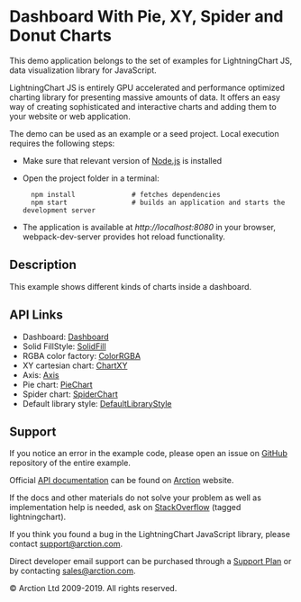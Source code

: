 # Dashboard With Pie, XY, Spider and Donut Charts

This demo application belongs to the set of examples for LightningChart JS, data visualization library for JavaScript.

LightningChart JS is entirely GPU accelerated and performance optimized charting library for presenting massive amounts of data. It offers an easy way of creating sophisticated and interactive charts and adding them to your website or web application.

The demo can be used as an example or a seed project. Local execution requires the following steps:

- Make sure that relevant version of [Node.js](https://nodejs.org/en/download/) is installed
- Open the project folder in a terminal:

        npm install              # fetches dependencies
        npm start                # builds an application and starts the development server

- The application is available at *http://localhost:8080* in your browser, webpack-dev-server provides hot reload functionality.


## Description

This example shows different kinds of charts inside a dashboard.


## API Links

* Dashboard: [Dashboard]
* Solid FillStyle: [SolidFill]
* RGBA color factory: [ColorRGBA]
* XY cartesian chart: [ChartXY]
* Axis: [Axis]
* Pie chart: [PieChart]
* Spider chart: [SpiderChart]
* Default library style: [DefaultLibraryStyle]


## Support

If you notice an error in the example code, please open an issue on [GitHub][0] repository of the entire example.

Official [API documentation][1] can be found on [Arction][2] website.

If the docs and other materials do not solve your problem as well as implementation help is needed, ask on [StackOverflow][3] (tagged lightningchart).

If you think you found a bug in the LightningChart JavaScript library, please contact support@arction.com.

Direct developer email support can be purchased through a [Support Plan][4] or by contacting sales@arction.com.

[0]: https://github.com/Arction/
[1]: https://www.arction.com/lightningchart-js-api-documentation/
[2]: https://www.arction.com
[3]: https://stackoverflow.com/questions/tagged/lightningchart
[4]: https://www.arction.com/support-services/

© Arction Ltd 2009-2019. All rights reserved.


[Dashboard]: https://www.arction.com/lightningchart-js-api-documentation/v1.2.0/classes/dashboard.html
[SolidFill]: https://www.arction.com/lightningchart-js-api-documentation/v1.2.0/classes/solidfill.html
[ColorRGBA]: https://www.arction.com/lightningchart-js-api-documentation/v1.2.0/globals.html#colorrgba
[ChartXY]: https://www.arction.com/lightningchart-js-api-documentation/v1.2.0/classes/chartxy.html
[Axis]: https://www.arction.com/lightningchart-js-api-documentation/v1.2.0/classes/axis.html
[PieChart]: https://www.arction.com/lightningchart-js-api-documentation/v1.2.0/classes/piechart.html
[SpiderChart]: https://www.arction.com/lightningchart-js-api-documentation/v1.2.0/classes/spiderchart.html
[DefaultLibraryStyle]: https://www.arction.com/lightningchart-js-api-documentation/v1.2.0/globals.html#defaultlibrarystyle


